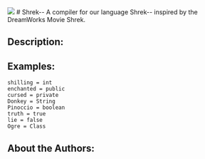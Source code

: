 <img src="docs/shrek--Logo2.0.png">
# Shrek--
A compiler for our language Shrek-- inspired by the DreamWorks Movie Shrek.


## Description:


## Examples:

    shilling = int
    enchanted = public
    cursed = private
    Donkey = String
    Pinoccio = boolean
    truth = true
    lie = false
    Ogre = Class

## About the Authors:

